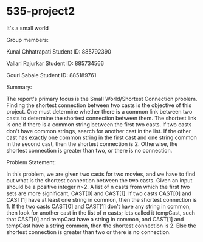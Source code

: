 # 535-project2
It's a small world

Group members:

Kunal Chhatrapati Student ID: 885792390

Vallari Rajurkar Student ID: 885734566

Gouri Sabale  Student ID: 885189761

Summary: 

The report's primary focus is the Small World/Shortest Connection problem. Finding the shortest connection between two casts is the objective of this project. One must determine whether there is a common link between two casts to determine the shortest connection between them. The shortest link is one if there is a common string between the first two casts. If two casts don't have common strings, search for another cast in the list. If the other cast has exactly one common string in the first cast and one string common in the second cast, then the shortest connection is 2. Otherwise, the shortest connection is greater than two, or there is no connection.

Problem Statement:

In this problem, we are given two casts for two movies, and we have to find out what is the shortest connection between the two casts.
Given an input should be a positive integer n>2.
A list of n casts from which the first two sets are more significant, CAST[0]  and CAST[1]. If two casts CAST[0] and CAST[1] have at least one string in common, then the shortest connection is 1.
If the two casts CAST[0] and CAST[1] don’t have any string in common, then look for another cast in the list of n casts; lets called it tempCast, such that CAST[0] and tempCast have a string in common, and CAST[1] and tempCast have a string common, then the shortest connection is 2.
Else the shortest connection is greater than two or there is no connection.
